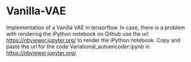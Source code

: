 # Vanilla-VAE
Implementation of a Vanilla VAE in tensorflow.
In case, there is a problem with rendering the iPython notebook on Github use the url https://nbviewer.jupyter.org/ to render 
the iPython notebook. Copy and paste the url for the code Variational_autoencoder.ipynb in https://nbviewer.jupyter.org/. 
